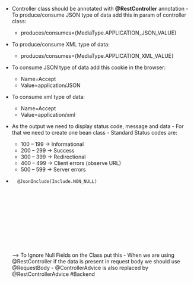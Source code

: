 - Controller class should be annotated with **@RestController** annotation - To produce/consume JSON type of data add this in param of controller class:
    
    - produces/consumes={MediaType.APPLICATION_JSON_VALUE}
      
    
- To produce/consume XML type of data:
    
    - produces/consumes={MediaType.APPLICATION_XML_VALUE}
      
    
- To consume JSON type of data add this cookie in the browser:
    
    - Name=Accept
    - Value=application/JSON
      
    
- To consume xml type of data:
    
    - Name=Accept
    - Value=application/xml
      
    
- As the output we need to display status code, message and data - For that we need to create one bean class - Standard Status codes are:
    
    - 100 – 199 -> Informational
    - 200 – 299 -> Success
    - 300 – 399 -> Redirectional
    - 400 – 499 -> Client errors (observe URL)
    - 500 – 599 -> Server errors
      
    
- ```
    @JsonInclude(Include.NON_NULL) 
    
    
    
    
    
    
    
    
    
    
    
    
    ```
    
    --> To Ignore Null Fields on the Class put this - When we are using @RestController if the data is present in request body we should use @RequestBody - @ControllerAdvice is also replaced by @RestControllerAdvice
#Backend


